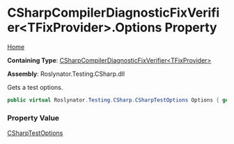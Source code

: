 # CSharpCompilerDiagnosticFixVerifier\<TFixProvider\>\.Options Property

[Home](../../../../../README.md)

**Containing Type**: [CSharpCompilerDiagnosticFixVerifier\<TFixProvider\>](../README.md)

**Assembly**: Roslynator\.Testing\.CSharp\.dll

  
Gets a test options\.

```csharp
public virtual Roslynator.Testing.CSharp.CSharpTestOptions Options { get; }
```

### Property Value

[CSharpTestOptions](../../CSharpTestOptions/README.md)

